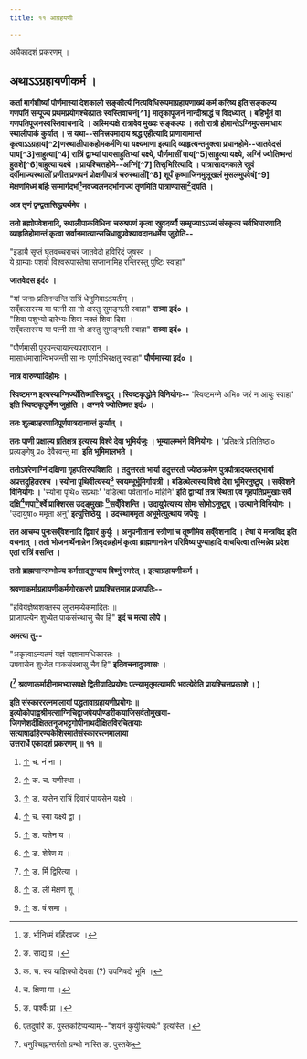 ```yaml
---
title: ११ आग्रहयणी

---
```

अथैकादशं प्रकरणम् ।

## अथाऽऽग्रहायणीकर्म ।

 **कर्ता मार्गशीर्ष्यां पौर्णमास्यां देशकालौ सङ्कीर्त्य
नित्यविधिरूपमाग्रहायणाख्यं कर्म करिष्य इति सङ्कल्प्य गणपतिं सम्पूज्य
प्रथमप्रयोगश्चेत्प्रातः स्वस्तिवाचनं[^1] मातृकापूजनं
नान्दीश्राद्धं च विदध्यात् । बहिर्भूतं वा गणपतिपूजनस्वस्तिवाचनादि ।
अस्मिन्पक्षे रात्रावेव मुख्यः सङ्कल्पः । ततो रात्रौ
होमान्तेऽग्निमुपसमाधाय स्थालीपाकं कुर्यात् । स यथा--समित्त्रयमादाय
श्रद्ध एहीत्यादि प्राणायामान्तं
कृत्वाऽऽग्रहाय[^2]णस्थालीपाकहोमकर्मणि या यक्ष्यमाणा
इत्यादि व्याहृत्यन्तमुक्त्वा प्रधानहोमे--जातवेदसं
पाय[^3]साहुत्या[^4] रात्रिं
द्वाभ्यां पायसाहुतिभ्यां यक्ष्ये, पौर्णमासीं
पाय[^5]साहुत्या यक्ष्ये, अग्निं ज्योतिष्मन्तं
हुतशे[^6]षाहुत्या यक्ष्ये ।
प्रायश्चित्तहोमे--अग्निं[^7] तिसृभिरित्यादि ।
पात्रासादनकाले स्रुवं दर्वीमाज्यस्थालीं प्रणीताप्रणयनं प्रोक्षणीपात्रं
चरुस्थालीं[^8] शूर्पं कृष्णाजिनमुलूखलं
मुसलमुपवेषं[^9] मेक्षणमिध्मं बर्हिः
सम्मार्गदर्भा[^10]नवज्वलनदर्भानाज्यं तृणमिति
पात्राण्यासा[^11]दयति ।**

 **अत्र तृणं द्वन्द्वतासिद्ध्यर्थमेव ।**

 **ततो ब्रह्मोपवेशनादि, स्थालीपाकविधिना चरुश्रपणं कृत्वा स्रुवदर्व्यौ
सम्मृज्याऽऽज्यं संस्कृत्य चर्वभिघारणादि व्याहृतिहोमान्तं कृत्वा
सर्वानमात्यान्सन्निधावुपवेश्यावदानधर्मेण जुहोति--**

"इडायै सृप्तं घृतवच्चराचरं जातवेदो हविरिदं जुषस्व ।  
ये ग्राम्याः पशवो विश्वरूपास्तेषा सप्तानामिह रन्तिरस्तु पुष्टिः स्वाहा"

 **जातवेदस इदं० ।**

"यां जनाः प्रतिनन्दन्ति रात्रिं धेनुमिवाऽऽयतीम् ।  
सव्ँवत्सरस्य या पत्नी सा नो अस्तु सुमङ्गली स्वाहा" **रात्र्या इदं० ।**  
"शिवा पशुभ्यो दारेभ्यः शिवा नक्तं शिवा दिवा ।  
सव्ँवत्सरस्य या पत्नी सा नो अस्तु सुमङ्गली स्वाहा" **रात्र्या इदं० ।**

"पौर्णमासी पूरयन्त्यायान्त्यपरापरान् ।  
मासार्धमासान्विभजन्ती सा नः पूर्णाऽभिरक्षतु स्वाहा" **पौर्णमास्या इदं०
।**

 **नात्र वारुण्यादिहोमः ।**

 **स्विष्टमग्न इत्यस्याग्निर्ज्योतिष्मांस्त्रिष्टुप् । स्विष्टकृद्धोमे
विनियोगः--** 'स्विष्टमग्ने अभि० जरं न आयुः स्वाहा' **इति
स्विष्टकृद्धर्मेण जुहोति । अग्नये ज्योतिष्मत इदं० ।**

 **ततः शुल्बप्रहरणादिपूर्णपात्रदानान्तं कुर्यात् ।**

 **ततः पाणी प्रक्षाल्य प्रतिक्षत्र इत्यस्य विश्वे देवा भूमिर्यजुः ।
भूम्यालम्भने विनियोगः ।** 'प्रतिक्षत्रे प्रतितिष्ठा० प्रत्यङ्गेषु प्र०
देवैरवन्तु मा' **इति भूमिमालभते ।**

 **ततोऽपरेणाग्निं दक्षिणा गृहपतिरुपविशति । तदुत्तरतो भार्या तदुत्तरतो
ज्येष्ठक्रमेण पुत्रपौत्रादयस्तद्भार्या अप्रत्तदुहितरश्च । स्योना
पृथिवीत्यस्य[^12] स्वयम्भूर्भूमिर्गायत्री ।
बडित्थेत्यस्य विश्वे देवा भूमिरनुष्टुप् । सव्ँवेशने विनियोगः ।** 'स्योना
पृथि० सप्रथाः' 'वडित्था पर्वतानां० महिनि' **इति द्वाभ्यां तत्र स्थिता एव
गृहपतिप्रमुखाः सर्वे
दक्षि[^13]णपा[^14]र्श्वे
प्राक्शिरस उदङ्मुखाः [^15]सव्ँविशन्ति । उदायुपेत्यस्य
सोमः सोमोऽनुष्टुप् । उत्थाने विनियोगः ।** 'उदायुषा० ममृता अनु'
**इत्युत्तिष्ठेयुः । उदस्थाममृता अभूमेत्युत्थाय जपेयुः ।**

 **तत आचम्य पुनःसव्ँवेशनादि द्विवारं कुर्युः । अनुपनीतानां स्त्रीणां च
तूष्णीमेव सव्ँवेशनादि । तेषां ये मन्त्रविद इति वचनात् । ततो
भोजनार्थेनान्नेन त्रिवृदन्नहोमं कृत्वा ब्राह्मणानन्नेन परिविष्य
पुण्याहादि वाचयित्वा तस्मिन्नेव प्रदेश एतां रात्रिं वसन्ति ।**

 **ततो ब्राह्मणान्सम्भोज्य कर्मसाद्गुण्याय विष्णुं स्मरेत् ।
इत्याग्रहायणीकर्म ।**

 **श्रवणाकर्माग्रहायणीकर्मणोरकरणे प्रायश्चित्तमाह प्रजापतिः--**

"हविर्यज्ञेष्वशक्तस्य लुप्तमप्येकमादितः ॥  
प्राजापत्येन शुध्येत पाकसंस्थासु चैव हि" **इदं च मत्या लोपे ।**

**अमत्या तु--**

"अकृत्वाऽन्यतमं यज्ञं यज्ञानामधिकारतः ।  
उपवासेन शुध्येत पाकसंस्थासु चैव हि" **इतिवचनादुपवासः ।**

 **([^16] श्रवणाकर्मादीनामभ्यासपक्षे
द्वितीयादिप्रयोगः पत्न्यामृतुमत्यामपि भवत्येवेति प्रायश्चित्तप्रकाशे ।
)**

**इति संस्काररत्नमालायां पद्धतावाग्रहायणीप्रयोगः ॥
इत्योकोपाह्वश्रीमत्साग्निचिद्वाजपेयपौण्डरीकयाजिसर्वतोमुखया-  
जिगणेशदीक्षिततनूजभट्टगोपीनाथदीक्षितविरचितायाः  
सत्याषाढहिरण्यकेशिस्मार्तसंस्काररत्नमालाया  
उत्तरार्धे एकादशं प्रकरणम् ॥ ११ ॥**


1.  [↑](#cite_ref-1) च. नं ना ।

2.  [↑](#cite_ref-2) क. च. यणीस्था ।

3.  [↑](#cite_ref-3) ङ. यप्तेन रात्रिं द्विवारं पायसेन यक्ष्ये ।

4.  [↑](#cite_ref-4) च. स्या यक्ष्ये द्वा ।

5.  [↑](#cite_ref-5) ङ. यसेन य ।

6.  [↑](#cite_ref-6) ङ. शेषेण य ।

7.  [↑](#cite_ref-7) ङ. र्मि द्विरित्या ।

8.  [↑](#cite_ref-8) ङ. ली मेक्षणं शू ।

9.  [↑](#cite_ref-9) ङ. षं समा ।

[^10]: ङ. र्भानिध्मं बर्हिरवज्व ।

[^11]: ङ. साद्य ग्र ।

[^12]: क. च. स्य याज्ञिक्यो देवता (?) उपनिषदो भूमि ।

[^13]: च. क्षिणा पा ।

[^14]: ङ. पार्श्वैः प्रा ।

[^15]: एतदुपरि क. पुस्तकटिप्पन्याम्--"शयनं
    कुर्युरित्यर्थः" इत्यस्ति ।

[^16]: धनुश्चिह्नान्तर्गतो ग्रन्थो नास्ति ङ. पुस्तके